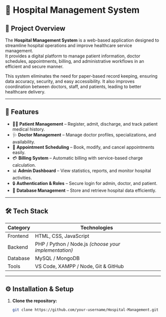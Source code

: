 # 🏥 Hospital Management System

## 📘 Project Overview
The **Hospital Management System** is a web-based application designed to streamline hospital operations and improve healthcare service management.  
It provides a digital platform to manage patient information, doctor schedules, appointments, billing, and administrative workflows in an efficient and secure manner.  

This system eliminates the need for paper-based record keeping, ensuring data accuracy, security, and easy accessibility. It also improves coordination between doctors, staff, and patients, leading to better healthcare delivery.

---

## 🚀 Features

- 👨‍⚕️ **Patient Management** – Register, admit, discharge, and track patient medical history.  
- 🩺 **Doctor Management** – Manage doctor profiles, specializations, and availability.  
- 📅 **Appointment Scheduling** – Book, modify, and cancel appointments easily.  
- 💳 **Billing System** – Automatic billing with service-based charge calculation.  
- 📊 **Admin Dashboard** – View statistics, reports, and monitor hospital activities.  
- 🔒 **Authentication & Roles** – Secure login for admin, doctor, and patient.  
- 💾 **Database Management** – Store and retrieve hospital data efficiently.  

---

## 🛠️ Tech Stack

| Category | Technologies |
|-----------|---------------|
| Frontend | HTML, CSS, JavaScript |
| Backend | PHP / Python / Node.js *(choose your implementation)* |
| Database | MySQL / MongoDB |
| Tools | VS Code, XAMPP / Node, Git & GitHub |

---

## ⚙️ Installation & Setup

1. **Clone the repository:**
   ```bash
   git clone https://github.com/your-username/Hospital-Management.git
